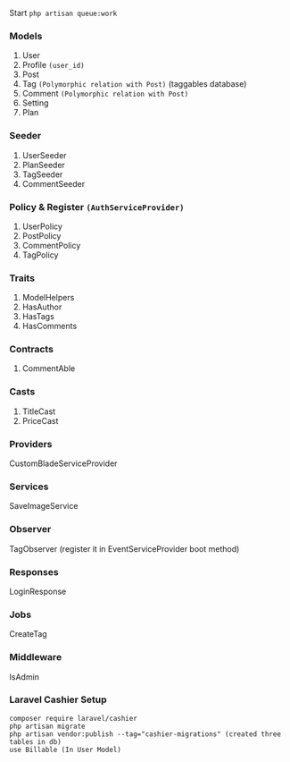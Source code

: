 <!-- alt+m  for snippets -->

Start `php artisan queue:work`

### Models

1. User
1. Profile `(user_id)`
1. Post
1. Tag `(Polymorphic relation with Post)` (taggables database)
1. Comment `(Polymorphic relation with Post)`
1. Setting
1. Plan

### Seeder

1. UserSeeder
1. PlanSeeder
1. TagSeeder
1. CommentSeeder

### Policy & Register `(AuthServiceProvider)`

1. UserPolicy
1. PostPolicy
1. CommentPolicy
1. TagPolicy

### Traits

1. ModelHelpers
1. HasAuthor
1. HasTags
1. HasComments

### Contracts

1. CommentAble

### Casts

1. TitleCast
1. PriceCast

### Providers

CustomBladeServiceProvider
### Services

SaveImageService

### Observer

TagObserver (register it in EventServiceProvider boot method)

### Responses

LoginResponse

### Jobs
CreateTag

### Middleware

IsAdmin

### Laravel Cashier Setup

```
composer require laravel/cashier
php artisan migrate
php artisan vendor:publish --tag="cashier-migrations" (created three tables in db)
use Billable (In User Model)
```
